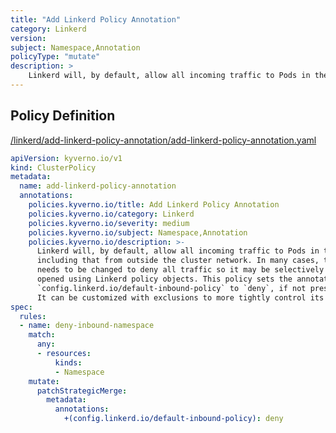 ```yaml
---
title: "Add Linkerd Policy Annotation"
category: Linkerd
version: 
subject: Namespace,Annotation
policyType: "mutate"
description: >
    Linkerd will, by default, allow all incoming traffic to Pods in the mesh including that from outside the cluster network. In many cases, this default needs to be changed to deny all traffic so it may be selectively opened using Linkerd policy objects. This policy sets the annotation `config.linkerd.io/default-inbound-policy` to `deny`, if not present, for new Namespaces. It can be customized with exclusions to more tightly control its application.
---
```


## Policy Definition
<a href="https://github.com/kyverno/policies/raw/main//linkerd/add-linkerd-policy-annotation/add-linkerd-policy-annotation.yaml" target="-blank">/linkerd/add-linkerd-policy-annotation/add-linkerd-policy-annotation.yaml</a>

```yaml
apiVersion: kyverno.io/v1
kind: ClusterPolicy
metadata:
  name: add-linkerd-policy-annotation
  annotations:
    policies.kyverno.io/title: Add Linkerd Policy Annotation
    policies.kyverno.io/category: Linkerd
    policies.kyverno.io/severity: medium
    policies.kyverno.io/subject: Namespace,Annotation
    policies.kyverno.io/description: >-
      Linkerd will, by default, allow all incoming traffic to Pods in the mesh
      including that from outside the cluster network. In many cases, this default
      needs to be changed to deny all traffic so it may be selectively
      opened using Linkerd policy objects. This policy sets the annotation
      `config.linkerd.io/default-inbound-policy` to `deny`, if not present, for new Namespaces.
      It can be customized with exclusions to more tightly control its application.
spec:
  rules:
  - name: deny-inbound-namespace
    match:
      any:
      - resources:
          kinds:
          - Namespace
    mutate:
      patchStrategicMerge:
        metadata:
          annotations:
            +(config.linkerd.io/default-inbound-policy): deny

```
